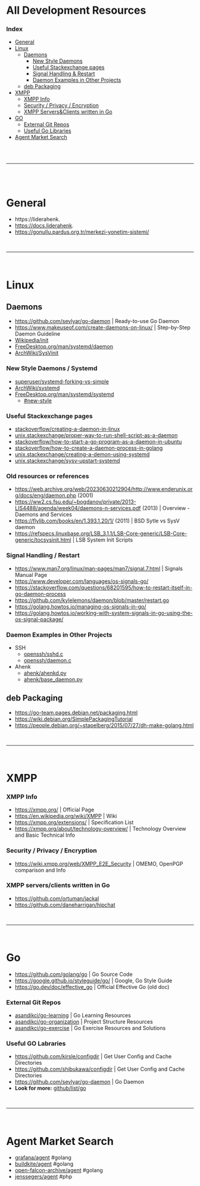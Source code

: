 # All Development Resources

### Index

- [General](#general)
- [Linux](#linux)
  - [Daemons](#daemons)
    - [New Style Daemons](#new-style-daemons)
    - [Useful Stackexchange pages](#useful-stackexchange-pages)
    - [Signal Handling & Restart](#signal-handling-restart)
    - [Daemon Examples in Other Projects](#daemon-examples-in-other-projects)
  - [deb Packaging](#deb-packaging)
- [XMPP](#xmpp)
  - [XMPP Info](#xmpp-info)
  - [Security / Privacy / Encryption](#security-privacy-encryption)
  - [XMPP Servers&Clients written in Go](#xmpp-servers-clients-written-in-go)
- [GO](#go)
  - [External Git Repos](#external-git-repos)
  - [Useful Go Libraries](#useful-go-labraries)
- [Agent Market Search](#agent-market-search)

<br>
<br>

---

<br>
<br>


# General
- https://liderahenk.
- https://docs.liderahenk.
- https://gonullu.pardus.org.tr/merkezi-yonetim-sistemi/

<br>

---

<br>

# Linux

## Daemons

- https://github.com/sevlyar/go-daemon | Ready-to-use Go Daemon
- https://www.makeuseof.com/create-daemons-on-linux/ | Step-by-Step Daemon Guideline
- [Wikipedia/init](https://en.wikipedia.org/wiki/Init)
- [FreeDesktop.org/man/systemd/daemon](https://www.freedesktop.org/software/systemd/man/daemon.html)
- [ArchWiki/SysVinit](https://wiki.archlinux.org/title/SysVinit)

### New Style Daemons / Systemd
- [superuser/systemd-forking-vs-simple](https://superuser.com/questions/1274901/systemd-forking-vs-simple)
- [ArchWiki/systemd](https://wiki.archlinux.org/title/Systemd)
- [FreeDesktop.org/man/systemd/systemd](https://www.freedesktop.org/software/systemd/man/systemd.html)
  - [#new-style](https://www.freedesktop.org/software/systemd/man/daemon.html#New-Style%20Daemons)
### Useful Stackexchange pages
- [stackoverflow/creating-a-daemon-in-linux](https://stackoverflow.com/questions/17954432/creating-a-daemon-in-linux)
- [unix.stackexchange/proper-way-to-run-shell-script-as-a-daemon](https://unix.stackexchange.com/questions/426862/proper-way-to-run-shell-script-as-a-daemon)
- [stackoverflow/how-to-start-a-go-program-as-a-daemon-in-ubuntu](https://stackoverflow.com/questions/10067295/how-to-start-a-go-program-as-a-daemon-in-ubuntu)
- [stackoverflow/how-to-create-a-daemon-process-in-golang](https://stackoverflow.com/questions/23736046/how-to-create-a-daemon-process-in-golang)
- [unix.stackexchange/creating-a-demon-using-systemd](https://unix.stackexchange.com/questions/377483/what-are-ways-of-creating-a-daemon-using-systemd#377498)
- [unix.stackexchange/sysv-upstart-systemd](https://unix.stackexchange.com/questions/196166/how-to-find-out-if-a-system-uses-sysv-upstart-or-systemd-initsystem)
### Old resources or references
- https://web.archive.org/web/20230630212904/http://www.enderunix.org/docs/eng/daemon.php (2001)
- https://ww2.cs.fsu.edu/~bogdanov/private/2013-LIS4488/agenda/week04/daemons-n-services.pdf (2013) | Overview - Daemons and Services
- https://flylib.com/books/en/1.393.1.20/1/ (2011) | BSD Sytle vs SysV daemon
- https://refspecs.linuxbase.org/LSB_3.1.1/LSB-Core-generic/LSB-Core-generic/tocsysinit.html | LSB System Init Scripts

### Signal Handling / Restart
- https://www.man7.org/linux/man-pages/man7/signal.7.html | Signals Manual Page
- https://www.developer.com/languages/os-signals-go/
- https://stackoverflow.com/questions/68201595/how-to-restart-itself-in-go-daemon-process
- https://github.com/kylelemons/daemon/blob/master/restart.go
- https://golang.howtos.io/managing-os-signals-in-go/
- https://golang.howtos.io/working-with-system-signals-in-go-using-the-os-signal-package/
### Daemon Examples in Other Projects
- SSH
  - [openssh/sshd.c](https://github.com/openssh/openssh-portable/blob/master/sshd.c)
  - [openssh/daemon.c](https://github.com/openssh/openssh-portable/blob/master/openbsd-compat/daemon.c#L52)
- Ahenk
  - [ahenk/ahenkd.py](https://github.com/Pardus-LiderAhenk/ahenk/blob/master/src/ahenkd.py)
  - [ahenk/base_daemon.py](https://github.com/Pardus-LiderAhenk/ahenk/blob/master/src/base/deamon/base_daemon.py)

## deb Packaging
- https://go-team.pages.debian.net/packaging.html
- https://wiki.debian.org/SimplePackagingTutorial
- https://people.debian.org/~stapelberg/2015/07/27/dh-make-golang.html

<br>

---

<br>

# XMPP
### XMPP Info
- https://xmpp.org/ | Official Page
- https://en.wikipedia.org/wiki/XMPP | Wiki
- https://xmpp.org/extensions/ | Specification List
- https://xmpp.org/about/technology-overview/ | Technology Overview and Basic Technical Info

### Security / Privacy / Encryption
- https://wiki.xmpp.org/web/XMPP_E2E_Security | OMEMO, OpenPGP comparison and Info

### XMPP servers/clients written in Go
- https://github.com/ortuman/jackal
- https://github.com/daneharrigan/hipchat

<br>

---

<br>

# Go
- https://github.com/golang/go | Go Source Code
- https://google.github.io/styleguide/go/ | Google, Go Style Guide
- https://go.dev/doc/effective_go | Official Effective Go (old doc)
### External Git Repos
- [asandikci/go-learning](https://git.aliberksandikci.com.tr/asandikci/go-learning) | Go Learning Resources
- [asandikci/go-organization](https://git.aliberksandikci.com.tr/asandikci/go-organization) | Project Structure Resources
- [asandikci/go-exercise](https://git.aliberksandikci.com.tr/asandikci/go-exercise) | Go Exercise Resources and Solutions
### Useful GO Labraries
- https://github.com/kirsle/configdir | Get User Config and Cache Directories
- https://github.com/shibukawa/configdir | Get User Config and Cache Directories
- https://github.com/sevlyar/go-daemon | Go Daemon
- **Look for more:** [github/list/go](https://github.com/stars/asandikci/lists/go-language)

<br>

---

<br>

# Agent Market Search
- [grafana/agent](https://github.com/grafana/agent) #golang
- [buildkite/agent](https://github.com/buildkite/agent) #golang
- [open-falcon-archive/agent](https://github.com/open-falcon-archive/agent) #golang
- [jenssegers/agent](https://github.com/jenssegers/agent) #php